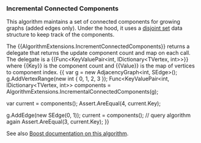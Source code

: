 ### Incremental Connected Components

This algorithm maintains a set of connected components for growing graphs (added edges only). Under the hood, it uses a [disjoint set](http___en.wikipedia.org_wiki_Disjoint-set_data_structure) data structure to keep track of the components.

The {{AlgorithmExtensions.IncrementConnectedComponents}} returns a delegate that returns the update component count and map on each call. The delegate is a {{Func<KeyValuePair<int, IDictionary<TVertex, int>>}} where {{Key}} is the component count and {{Value}} is the map of vertices to component index.
{{
var g = new AdjacencyGraph<int, SEdge<int>>();
g.AddVertexRange(new int[]() { 0, 1, 2, 3 });
Func<KeyValuePair<int, IDictionary<TVertex, int>> components = AlgorithmExtensions.IncrementalConnectedComponents(g);

var current = components();
Assert.AreEqual(4, current.Key);

g.AddEdge(new SEdge<int>(0, 1));
current = components(); // query algorithm again
Assert.AreEqual(3, current.Key);
}}

See also [Boost documentation on this algorithm](http___boost.sourceforge.net_libs_graph_doc_incremental_components.html).
